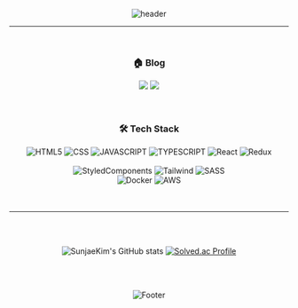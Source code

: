 <!--
**sunjae98/sunjae98** is a ✨ _special_ ✨ repository because its `README.md` (this file) appears on your GitHub profile.

Here are some ideas to get you started:

- 🔭 I’m currently working on ...
- 🌱 I’m currently learning ...
- 👯 I’m looking to collaborate on ...
- 🤔 I’m looking for help with ...
- 💬 Ask me about ...
- 📫 How to reach me: ...
- 😄 Pronouns: ...
- ⚡ Fun fact: ...
-->

<div align="center">
  
![header](https://capsule-render.vercel.app/api?type=waving&color=0:8CCB85,100:2A4858&height=230&section=header&text=Sunjae's%20github&fontSize=70&fontColor=FFFFFF)

<hr/>
<br/>

<h3>🏠 Blog </h3>
<a href="https://velog.io/@woal9844" target="_blank"><img src="https://img.shields.io/badge/Velog-20C997?style=for-the-badge&logo=Velog&logoColor=white"></a>
<a href="https://medium.com/@woal9844" target="_blank"><img src="https://img.shields.io/badge/Medium-000000?style=for-the-badge&logo=Medium&logoColor=white"></a>
</br>
</br>
</br>
<h3>🛠 Tech Stack</h3>
  <img alt="HTML5" src ="https://img.shields.io/badge/HTML5-E34F26.svg?&style=for-the-badge&logo=HTML5&logoColor=white"/>
  <img alt="CSS" src ="https://img.shields.io/badge/CSS3-1572B6.svg?&style=for-the-badge&logo=CSS3&logoColor=white"/>
  <img alt="JAVASCRIPT" src ="https://img.shields.io/badge/JavaScript-F7DF1E.svg?&style=for-the-badge&logo=JavaScript&logoColor=white"/>
  <img alt="TYPESCRIPT" src ="https://img.shields.io/badge/TypeScript-3178C6.svg?&style=for-the-badge&logo=TypeScript&logoColor=white"/>
  <img alt="React" src ="https://img.shields.io/badge/React-61DAFB?style=for-the-badge&logo=React&logoColor=black"/>
  <img alt="Redux" src ="https://img.shields.io/badge/Redux-764ABC.svg?&style=for-the-badge&logo=Redux&logoColor=white"/>
  <br/>
  <br/>
  <img alt="StyledComponents" src ="https://img.shields.io/badge/StyledComponents-DB7093.svg?&style=for-the-badge&logo=StyledComponents&logoColor=white"/>
   <img alt="Tailwind" src ="https://img.shields.io/badge/Tailwind-06B6D4.svg?&style=for-the-badge&logo=Tailwind Css&logoColor=white"/>
  <img alt="SASS" src ="https://img.shields.io/badge/Sass-CC6699.svg?&style=for-the-badge&logo=Sass&logoColor=white"/>
  <br/>
  <img alt="Docker" src ="https://img.shields.io/badge/Docker-2496ED.svg?&style=for-the-badge&logo=Docker&logoColor=white"/>
  <img alt="AWS" src ="https://img.shields.io/badge/AWS-FF9900.svg?&style=for-the-badge&logo=AmazonAWS&logoColor=white"/>
  <br/>
  <br/>
  <br/>
</div>
<hr/>
  <br/>
  <br/>

<div align="center">
 

![SunjaeKim's GitHub stats](https://github-readme-stats.vercel.app/api?username=sunjae98&show_icons=true&theme=dark)
[![Solved.ac Profile](http://mazassumnida.wtf/api/v2/generate_badge?boj=woal9844)](https://solved.ac/woal9844/)

  <br/>
  <br/>

<div align="center">
  
![Footer](https://capsule-render.vercel.app/api?type=waving&color=0:8CCB85,100:2A4858&height=150&section=footer)
